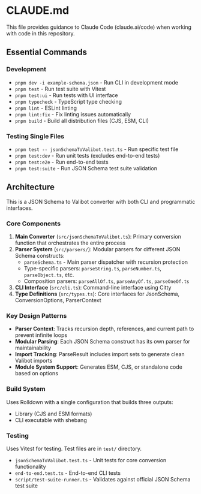 # CLAUDE.md

This file provides guidance to Claude Code (claude.ai/code) when working with code in this repository.

## Essential Commands

### Development
- `pnpm dev -i example-schema.json` - Run CLI in development mode
- `pnpm test` - Run test suite with Vitest
- `pnpm test:ui` - Run tests with UI interface
- `pnpm typecheck` - TypeScript type checking
- `pnpm lint` - ESLint linting
- `pnpm lint:fix` - Fix linting issues automatically
- `pnpm build` - Build all distribution files (CJS, ESM, CLI)

### Testing Single Files
- `pnpm test -- jsonSchemaToValibot.test.ts` - Run specific test file
- `pnpm test:dev` - Run unit tests (excludes end-to-end tests)
- `pnpm test:e2e` - Run end-to-end tests
- `pnpm test:suite` - Run JSON Schema test suite validation

## Architecture

This is a JSON Schema to Valibot converter with both CLI and programmatic interfaces.

### Core Components

1. **Main Converter** (`src/jsonSchemaToValibot.ts`): Primary conversion function that orchestrates the entire process
2. **Parser System** (`src/parsers/`): Modular parsers for different JSON Schema constructs:
   - `parseSchema.ts` - Main parser dispatcher with recursion protection
   - Type-specific parsers: `parseString.ts`, `parseNumber.ts`, `parseObject.ts`, etc.
   - Composition parsers: `parseAllOf.ts`, `parseAnyOf.ts`, `parseOneOf.ts`
3. **CLI Interface** (`src/cli.ts`): Command-line interface using Citty
4. **Type Definitions** (`src/types.ts`): Core interfaces for JsonSchema, ConversionOptions, ParserContext

### Key Design Patterns

- **Parser Context**: Tracks recursion depth, references, and current path to prevent infinite loops
- **Modular Parsing**: Each JSON Schema construct has its own parser for maintainability
- **Import Tracking**: ParseResult includes import sets to generate clean Valibot imports
- **Module System Support**: Generates ESM, CJS, or standalone code based on options

### Build System

Uses Rolldown with a single configuration that builds three outputs:
- Library (CJS and ESM formats)
- CLI executable with shebang

### Testing

Uses Vitest for testing. Test files are in `test/` directory.
- `jsonSchemaToValibot.test.ts` - Unit tests for core conversion functionality
- `end-to-end.test.ts` - End-to-end CLI tests
- `script/test-suite-runner.ts` - Validates against official JSON Schema test suite